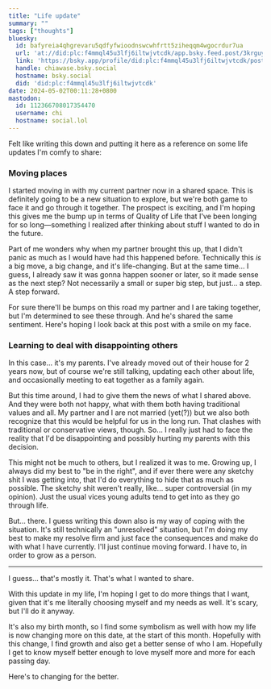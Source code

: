 ```yaml
---
title: "Life update"
summary: ""
tags: ["thoughts"]
bluesky:
  id: bafyreia4qhgrevaru5qdfyfwioodnswcwhfrtt5ziheqqm4wgocrdur7ua
  url: 'at://did:plc:f4mmql45u3lfj6iltwjvtcdk/app.bsky.feed.post/3krguytu23k2x'
  link: 'https://bsky.app/profile/did:plc:f4mmql45u3lfj6iltwjvtcdk/post/3krguytu23k2x'
  handle: chiawase.bsky.social
  hostname: bsky.social
  did: 'did:plc:f4mmql45u3lfj6iltwjvtcdk'
date: 2024-05-02T00:11:28+0800
mastodon:
  id: 112366708017354470
  username: chi
  hostname: social.lol
---
```


Felt like writing this down and putting it here as a reference on some life updates I'm comfy to share:

### Moving places
I started moving in with my current partner now in a shared space. This is definitely going to be a new situation to explore, but we're both game to face it and go through it together. The prospect is exciting, and I'm hoping this gives me the bump up in terms of Quality of Life that I've been longing for so long—something I realized after thinking about stuff I wanted to do in the future.

Part of me wonders why when my partner brought this up, that I didn't panic as much as I would have had this happened before. Technically this _is_ a big move, a big change, and it's life-changing. But at the same time... I guess, I already saw it was gonna happen sooner or later, so it made sense as the next step? Not necessarily a small or super big step, but just... a step. A step forward.

For sure there'll be bumps on this road my partner and I are taking together, but I'm determined to see these through. And he's shared the same sentiment. Here's hoping I look back at this post with a smile on my face.

### Learning to deal with disappointing others
In this case... it's my parents. I've already moved out of their house for 2 years now, but of course we're still talking, updating each other about life, and occasionally meeting to eat together as a family again.

But this time around, I had to give them the news of what I shared above. And they were both not happy, what with them both having traditional values and all. My partner and I are not married (yet(?)) but we also both recognize that this would be helpful for us in the long run. That clashes with traditional or conservative views, though. So... I really just had to face the reality that I'd be disappointing and possibly hurting my parents with this decision.

This might not be much to others, but I realized it was to me. Growing up, I always did my best to "be in the right", and if ever there were any sketchy shit I was getting into, that I'd do everything to hide that as much as possible. The sketchy shit weren't really, like... super controversial (in my opinion). Just the usual vices young adults tend to get into as they go through life.

But... there. I guess writing this down also is my way of coping with the situation. It's still technically an "unresolved" situation, but I'm doing my best to make my resolve firm and just face the consequences and make do with what I have currently. I'll just continue moving forward. I have to, in order to grow as a person.

---

I guess... that's mostly it. That's what I wanted to share.

With this update in my life, I'm hoping I get to do more things that I want, given that it's me literally choosing myself and my needs as well. It's scary, but I'll do it anyway.

It's also my birth month, so I find some symbolism as well with how my life is now changing more on this date, at the start of this month. Hopefully with this change, I find growth and also get a better sense of who I am. Hopefully I get to know myself better enough to love myself more and more for each passing day.

Here's to changing for the better.
